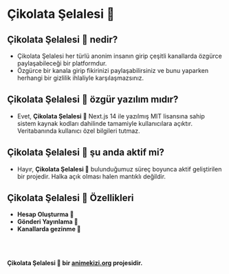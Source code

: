 # **Çikolata Şelalesi 🍫**

## **Çikolata Şelalesi 🍫 nedir?**
- Çikolata Şelalesi her türlü anonim insanın girip çeşitli kanallarda özgürce paylaşabileceği bir platformdur.
- Özgürce bir kanala girip fikirinizi paylaşabilirsiniz ve bunu yaparken herhangi bir gizlilik ihlaliyle karşılaşmazsınız.

## **Çikolata Şelalesi 🍫 özgür yazılım mıdır?**
- Evet, **Çikolata Şelalesi 🍫** Next.js 14 ile yazılmış MIT lisansına sahip sistem kaynak kodları dahilinde tamamiyle kullanıcılara açıktır. Veritabanında kullanıcı özel bilgileri tutmaz.

## **Çikolata Şelalesi 🍫 şu anda aktif mi?**
- Hayır, **Çikolata Şelalesi 🍫** bulunduğumuz süreç boyunca aktif geliştirilen bir projedir. Halka açık olması halen mantıklı değildir.

## **Çikolata Şelalesi 🍫 Özellikleri**
- **Hesap Oluşturma 👤**
- **Gönderi Yayınlama 📃**
- **Kanallarda gezinme 🐧**

<br/>
<br/>

**Çikolata Şelalesi 🍫 bir <a href="https://animekizi.org">animekizi.org</a> projesidir.**